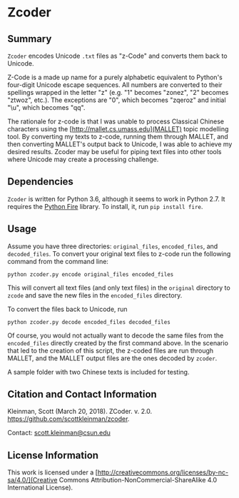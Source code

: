 # Zcoder

## Summary

`Zcoder` encodes Unicode `.txt` files as "z-Code" and converts them back to Unicode. 

Z-Code is a made up name for a purely alphabetic equivalent to Python's four-digit Unicode escape sequences. All numbers are converted to their spellings wrapped in the letter "z" (e.g. "1" becomes "zonez", 
"2" becomes "ztwoz", etc.). The exceptions are "0", which becomes "zqeroz" and initial "\u", which becomes "qq".

The rationale for z-code is that I was unable to process Classical Chinese characters using the [http://mallet.cs.umass.edu](MALLET) 
topic modelling tool. By converting my texts to z-code, running them through MALLET, and then converting MALLET's 
output back to Unicode, I was able to achieve my desired results. Zcoder may be useful for piping text files into 
other tools where Unicode may create a processing challenge.

## Dependencies

`Zcoder` is written for Python 3.6, although it seems to work in Python 2.7. It requires the [Python Fire](https://github.com/google/python-fire) library. To install, it, run `pip install fire`.

## Usage

Assume you have three directories: `original_files`, `encoded_files`, and `decoded_files`. To convert your original text files to z-code run the following command from the command line:

```
python zcoder.py encode original_files encoded_files
```

This will convert all text files (and only text files) in the `original` directory to `zcode` and save the new files in the `encoded_files` directory.

To convert the files back to Unicode, run 

```
python zcoder.py decode encoded_files decoded_files
```

Of course, you would not actually want to decode the same files from the `encoded_files` directly created by the first command above. In the scenario that led to the creation of this script, the z-coded files are run through MALLET, and the MALLET output files are the ones decoded by `zcoder`.

A sample folder with two Chinese texts is included for testing.

## Citation and Contact Information
Kleinman, Scott (March 20, 2018). ZCoder. v. 2.0. https://github.com/scottkleinman/zcoder.

Contact: scott.kleinman@csun.edu

## License Information
This work is licensed under a [http://creativecommons.org/licenses/by-nc-sa/4.0/](Creative Commons Attribution-NonCommercial-ShareAlike 4.0 International License).
